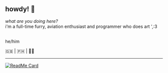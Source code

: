 ## howdy! 🐾

*what are you doing here?*<br>
i'm a full-time furry, aviation enthusiast and programmer who does art ',:3<br>
<br>

he/him

🇬🇧 | 🇵🇭 | 🏳️‍🌈

---

[![ReadMe Card](https://github-readme-stats.vercel.app/api/pin/?username=magicalbunny31&repo=discord-bunny-bot-public)](https://github.com/anuraghazra/github-readme-stats)
